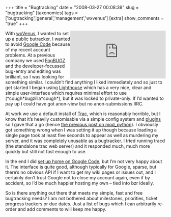 +++
title = "Bugtracking"
date = "2008-03-27 00:08:39"
slug = "bugtracking"
[taxonomies]
tags = ['bugtracking','general','management','wxvenus']
[extra]
show_comments = "true"
+++

<embed align="right" src="http://philwilson.org/code/wxvenus/FeedThing.svg"></embed>

With [wxVenus](http://code.google.com/p/wxvenus/), I wanted to set up a public butracker. I wanted to avoid [Google Code](http://code.google.come) because of my recent account problems. At a previous company we used [FogBUGZ](http://www.fogcreek.com/FogBugz/) and the developer-focussed bug-entry and editing was brilliant, so I was looking for something similar. I couldn’t find anything I liked immediately and so just to get started I began using [Lighthouse](http://www.lighthouseapp.com/) which has a very nice, clear and simple user-interface which requires minimal effort to use (\*cough\*bugzilla\*cough\*), but it was locked to private-only. If I’d wanted to pay up I could have got anon-view but no anon-submissions IIRC.

At work we use a default install of [Trac](http://trac.edgewall.org/), which is reasonably horrible, but I know that it’s heavily customisable via a simple config system and [plugins](http://trac-hacks.org/) so I gave that a go (hence [the previous post on mod\_python](http://philwilson.org/blog/2008/03/setting-up-trac-on-debian-etch-with-apache-13-a-brief-guide)). I obviously got something wrong when I was setting it up though because loading a single page took at least five seconds to appear as well as murdering my server, and it was completely unusable as a bugtracker. I tried running tracd (the standalone trac web server) and it responded much, much more quickly but still not fast enough to use.

In the end I did [set up home on Google Code](http://code.google.com/p/wxvenus/), but I’m not very happy about it. The interface is quite good, although typically for Google, sparse, but there’s no obvious API if I want to get my wiki pages or issues out, and I certainly don’t trust Google not to close my account again, even if by accident, so I’d be much happier hosting my own – tied into bzr ideally.

So is there anything out there that meets my simple, fast and free bugtracking needs? I am not bothered about milestones, priorities, ticket progress trackers or due dates. Just a list of bugs which I can arbitrarily re-order and add comments to will keep me happy.
